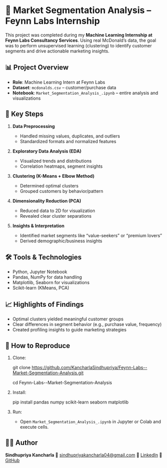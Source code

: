 # 🧠 Market Segmentation Analysis – Feynn Labs Internship

This project was completed during my **Machine Learning Internship at Feynn Labs Consultancy Services**. Using real McDonald’s data, the goal was to perform unsupervised learning (clustering) to identify customer segments and drive actionable marketing insights.

## 📊 Project Overview

- **Role**: Machine Learning Intern at Feynn Labs  
- **Dataset**: `mcdonalds.csv` – customer/purchase data  
- **Notebook**: `Market_Segmentation_Analysis_.ipynb` – entire analysis and visualizations

## 🎯 Key Steps

1. **Data Preprocessing**  
   - Handled missing values, duplicates, and outliers  
   - Standardized formats and normalized features

2. **Exploratory Data Analysis (EDA)**  
   - Visualized trends and distributions  
   - Correlation heatmaps, segment insights

3. **Clustering (K-Means + Elbow Method)**  
   - Determined optimal clusters  
   - Grouped customers by behavior/pattern

4. **Dimensionality Reduction (PCA)**  
   - Reduced data to 2D for visualization  
   - Revealed clear cluster separations

5. **Insights & Interpretation**  
   - Identified market segments like “value-seekers” or “premium lovers”  
   - Derived demographic/business insights

## 🛠️ Tools & Technologies

- Python, Jupyter Notebook  
- Pandas, NumPy for data handling  
- Matplotlib, Seaborn for visualizations  
- Scikit-learn (KMeans, PCA)

## 📈 Highlights of Findings

- Optimal clusters yielded meaningful customer groups  
- Clear differences in segment behavior (e.g., purchase value, frequency)  
- Created profiling insights to guide marketing strategies

## 🚀 How to Reproduce

1. Clone:

   git clone https://github.com/KancharlaSindhupriya/Feynn-Labs--Market-Segmentation-Analysis.git
   
   cd Feynn-Labs--Market-Segmentation-Analysis

2. Install:

   pip install pandas numpy scikit-learn seaborn matplotlib
   
3. Run:

   * Open `Market_Segmentation_Analysis_.ipynb` in Jupyter or Colab and execute cells.



## 👩‍💻 Author

**Sindhupriya Kancharla**
📧 [sindhupriyakancharla04@gmail.com](mailto:sindhupriyakancharla04@gmail.com)
🔗 [LinkedIn](https://www.linkedin.com/in/sindhu-priya-kancharla-0b6666217/)
🔗 [GitHub](https://github.com/KancharlaSindhupriya)


